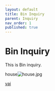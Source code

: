 ```yaml
---
layout: default
title: Bin Inquiry
parent: Inquiry
nav_order: 1
published: true
---
```


# Bin Inquiry

This is Bin inquiry.

house![house.jpg]({{site.baseurl}}/docs/inquiry/house.jpg)


[vai](http://www.vai.net)



